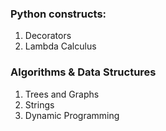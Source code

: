 ### Python constructs:
1. Decorators
2. Lambda Calculus

### Algorithms & Data Structures
1. Trees and Graphs
2. Strings
3. Dynamic Programming
